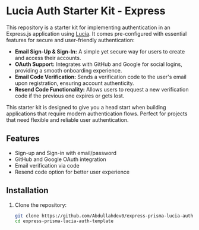 # Lucia Auth Starter Kit - Express

This repository is a starter kit for implementing authentication in an Express.js application using [Lucia](https://lucia-auth.com/). It comes pre-configured with essential features for secure and user-friendly authentication:

- **Email Sign-Up & Sign-In:** A simple yet secure way for users to create and access their accounts.
- **OAuth Support:** Integrates with GitHub and Google for social logins, providing a smooth onboarding experience.
- **Email Code Verification:** Sends a verification code to the user's email upon registration, ensuring account authenticity.
- **Resend Code Functionality:** Allows users to request a new verification code if the previous one expires or gets lost.

This starter kit is designed to give you a head start when building applications that require modern authentication flows. Perfect for projects that need flexible and reliable user authentication.

## Features

- Sign-up and Sign-in with email/password
- GitHub and Google OAuth integration
- Email verification via code
- Resend code option for better user experience

## Installation

1. Clone the repository:
   ```bash
   git clone https://github.com/Abdullahdev0/express-prisma-lucia-auth-template.git
   cd express-prisma-lucia-auth-template

